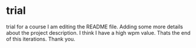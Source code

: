 # trial
trial for a course
I am editing the README file. Adding some more details about the project description.
I think I have a high wpm value.
Thats the end of this iterations. Thank you.
